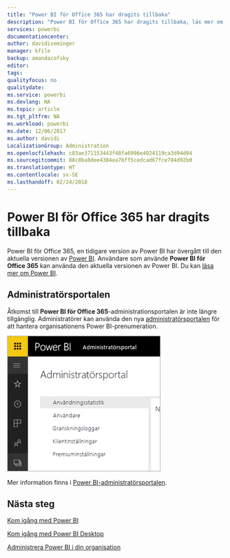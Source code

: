 ```yaml
---
title: "Power BI för Office 365 har dragits tillbaka"
description: "Power BI för Office 365 har dragits tillbaka, läs mer om hur du använder och administrerar dagens Power BI."
services: powerbi
documentationcenter: 
author: davidiseminger
manager: kfile
backup: amandacofsky
editor: 
tags: 
qualityfocus: no
qualitydate: 
ms.service: powerbi
ms.devlang: NA
ms.topic: article
ms.tgt_pltfrm: NA
ms.workload: powerbi
ms.date: 12/06/2017
ms.author: davidi
LocalizationGroup: Administration
ms.openlocfilehash: c83ae371153443f48fa6996e4024119ca3d94d04
ms.sourcegitcommit: 88c8ba8dee4384ea7bff5cedcad67fce784d92b0
ms.translationtype: HT
ms.contentlocale: sv-SE
ms.lasthandoff: 02/24/2018
---
```

# <a name="power-bi-for-office-365-is-retired"></a>Power BI för Office 365 har dragits tillbaka
Power BI för Office 365, en tidigare version av Power BI har övergått till den aktuella versionen av [Power BI](https://powerbi.microsoft.com). Användare som använde **Power BI för Office 365** kan använda den aktuella versionen av Power BI. Du kan [läsa mer om Power BI](service-get-started.md).

## <a name="the-admin-portal"></a>Administratörsportalen
Åtkomst till **Power BI för Office 365**-administrationsportalen är inte längre tillgänglig. Administratörer kan använda den nya [administratörsportalen](https://app.powerbi.com/admin-portal) för att hantera organisationens Power BI-prenumeration.

![](media/service-admin-o365portal-retired/powerbi-admin-landing-page.png)

Mer information finns i [Power BI-administratörsportalen](service-admin-portal.md).

## <a name="next-steps"></a>Nästa steg
[Kom igång med Power BI](service-get-started.md)

[Kom igång med Power BI Desktop](desktop-getting-started.md)

[Administrera Power BI i din organisation](service-admin-administering-power-bi-in-your-organization.md)